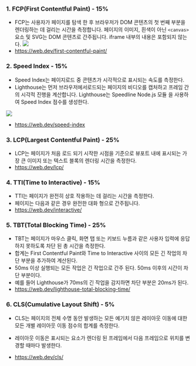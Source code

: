 ### 1. FCP(First Contentful Paint) - 15%

- FCP는 사용자가 페이지를 탐색 한 후 브라우저가 DOM 콘텐츠의 첫 번째 부분을 렌더링하는 데 걸리는 시간을 측정합니다. 페이지의 이미지, 흰색이 아닌 `<canvas>` 요소 및 SVG는 DOM 콘텐츠로 간주됩니다. iframe 내부의 내용은 포함되지 않는다.
  ![](https://s3.us-west-2.amazonaws.com/secure.notion-static.com/569069b6-b433-4deb-93f6-a080c066220e/Untitled.png?X-Amz-Algorithm=AWS4-HMAC-SHA256&X-Amz-Credential=AKIAT73L2G45O3KS52Y5/20210822/us-west-2/s3/aws4_request&X-Amz-Date=20210822T053938Z&X-Amz-Expires=86400&X-Amz-Signature=4c14764633cf7e09b371fe58904ee19ff0fa3660920c00aadd813fe68f598a7c&X-Amz-SignedHeaders=host&response-content-disposition=filename%20="Untitled.png")
- https://web.dev/first-contentful-paint/

### 2. Speed Index - 15%

- Speed Index는 페이지로드 중 콘텐츠가 시각적으로 표시되는 속도를 측정한다.
- Lighthouse는 먼저 브라우저에서로드되는 페이지의 비디오를 캡처하고 프레임 간의 시각적 진행을 계산합니다. Lighthouse는 Speedline Node.js 모듈 을 사용하여 Speed Index 점수를 생성한다.

![](https://s3.us-west-2.amazonaws.com/secure.notion-static.com/0c403c7d-2b94-417f-8244-87c34c4190bd/Untitled.png?X-Amz-Algorithm=AWS4-HMAC-SHA256&X-Amz-Credential=AKIAT73L2G45O3KS52Y5/20210822/us-west-2/s3/aws4_request&X-Amz-Date=20210822T054235Z&X-Amz-Expires=86400&X-Amz-Signature=a3d7097f65c4628a231946e48ef3f9f29c6565ec5eeeb229492884668b5a8be0&X-Amz-SignedHeaders=host&response-content-disposition=filename%20="Untitled.png")

- https://web.dev/speed-index

### 3. LCP(Largest Contentful Paint) - 25%

- LCP는 페이지가 처음 로드 되기 시작한 시점을 기준으로 뷰포트 내에 표시되는 가장 큰 이미지 또는 텍스트 블록의 렌더링 시간을 측정한다.
- https://web.dev/lcp/

### 4. TTI(Time to Interactive) - 15%

- TTI는 페이지가 완전히 상호 작용하는 데 걸리는 시간을 측정한다.
- 페이지는 다음과 같은 경우 완전한 대화 형으로 간주됩니다.
- https://web.dev/interactive/

### 5. TBT(Total Blocking Time) - 25%

- TBT는 페이지가 마우스 클릭, 화면 탭 또는 키보드 누름과 같은 사용자 입력에 응답하지 못하도록 차단 된 총 시간을 측정한다.
- 합계는 First Contentful Paint와 Time to Interactive 사이의 모든 긴 작업의 차단 부분을 추가하여 계산된다.
- 50ms 이상 실행되는 모든 작업은 긴 작업으로 간주 된다. 50ms 이후의 시간이 차단 부분이다.
- 예를 들어 Lighthouse가 70ms의 긴 작업을 감지하면 차단 부분은 20ms가 된다.
- https://web.dev/lighthouse-total-blocking-time/

### 6. CLS(Cumulative Layout Shift) - 5%

- CLS는 페이지의 전체 수명 동안 발생하는 모든 예기치 않은 레이아웃 이동에 대한 모든 개별 레이아웃 이동 점수의 합계를 측정한다.
- 레이아웃 이동은 표시되는 요소가 렌더링 된 프레임에서 다음 프레임으로 위치를 변경할 때마다 발생한다.

- https://web.dev/cls/
